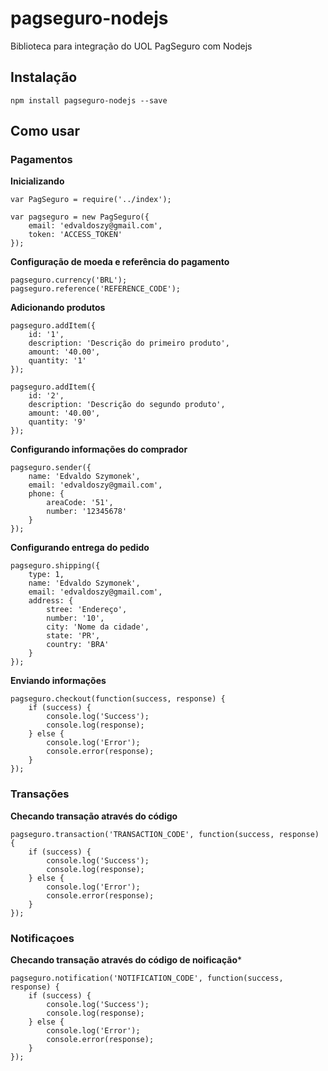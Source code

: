 # pagseguro-nodejs
Biblioteca para integração do UOL PagSeguro com Nodejs

## Instalação
`npm install pagseguro-nodejs --save`

## Como usar

### Pagamentos

**Inicializando**
```
var PagSeguro = require('../index');

var pagseguro = new PagSeguro({
    email: 'edvaldoszy@gmail.com',
    token: 'ACCESS_TOKEN'
});
```

**Configuração de moeda e referência do pagamento**
```
pagseguro.currency('BRL');
pagseguro.reference('REFERENCE_CODE');
```

**Adicionando produtos**
```
pagseguro.addItem({
    id: '1',
    description: 'Descrição do primeiro produto',
    amount: '40.00',
    quantity: '1'
});

pagseguro.addItem({
    id: '2',
    description: 'Descrição do segundo produto',
    amount: '40.00',
    quantity: '9'
});
```

**Configurando informações do comprador**
```
pagseguro.sender({
    name: 'Edvaldo Szymonek',
    email: 'edvaldoszy@gmail.com',
    phone: {
        areaCode: '51',
        number: '12345678'
    }
});
```

**Configurando entrega do pedido**
```
pagseguro.shipping({
    type: 1,
    name: 'Edvaldo Szymonek',
    email: 'edvaldoszy@gmail.com',
    address: {
        stree: 'Endereço',
        number: '10',
        city: 'Nome da cidade',
        state: 'PR',
        country: 'BRA'
    }
});
```

**Enviando informações**
```
pagseguro.checkout(function(success, response) {
    if (success) {
        console.log('Success');
        console.log(response);
    } else {
        console.log('Error');
        console.error(response);
    }
});
```

### Transações

**Checando transação através do código**
```
pagseguro.transaction('TRANSACTION_CODE', function(success, response) {
    if (success) {
        console.log('Success');
        console.log(response);
    } else {
        console.log('Error');
        console.error(response);
    }
});
```

### Notificaçoes

**Checando transação através do código de noificação***
```
pagseguro.notification('NOTIFICATION_CODE', function(success, response) {
    if (success) {
        console.log('Success');
        console.log(response);
    } else {
        console.log('Error');
        console.error(response);
    }
});
```